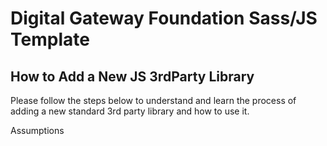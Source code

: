 # Digital Gateway Foundation Sass/JS Template

## How to Add a New JS 3rdParty Library

Please follow the steps below to understand and learn the process of adding a new standard 3rd party library and how to use it.

Assumptions
